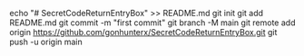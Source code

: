 echo "# SecretCodeReturnEntryBox" >> README.md
git init
git add README.md
git commit -m "first commit"
git branch -M main
git remote add origin https://github.com/gonhunterx/SecretCodeReturnEntryBox.git
git push -u origin main